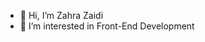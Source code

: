 - 👋 Hi, I’m Zahra Zaidi
- 👀 I’m interested in Front-End Development




<!---
Zaahra14/Zaahra14 is a ✨ special ✨ repository because its `README.md` (this file) appears on your GitHub profile.
You can click the Preview link to take a look at your changes.
--->
